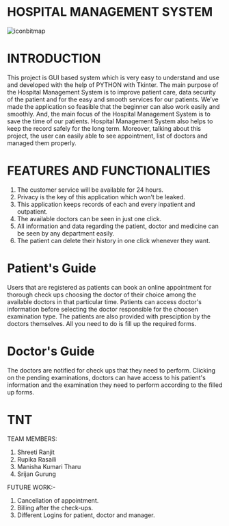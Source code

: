 # HOSPITAL MANAGEMENT SYSTEM
![iconbitmap](https://user-images.githubusercontent.com/82575375/134807685-0721ffa4-4010-4dc5-8155-cc84e2c8e2b2.png)

# INTRODUCTION
This project is GUI based system which is very easy to understand and use and developed with the help of PYTHON with Tkinter. The main purpose of the Hospital 
Management System is to improve patient care, data security of the patient and for the easy and smooth services for our patients. We’ve made the application 
so feasible that the beginner can also work easily and smoothly. And, the main focus of the Hospital Management System is to save the time of our patients. 
Hospital Management System also helps to keep the record safely for the long term. Moreover, talking about this project, the user can easily able to see
appointment, list of doctors and managed them properly. 

# FEATURES AND FUNCTIONALITIES
1.	The customer service will be available for 24 hours.
2.	Privacy is the key of this application which won’t be leaked.
3.	This application keeps records of each and every inpatient and outpatient.
4.	The available doctors can be seen in just one click.
5.	All information and data regarding the patient, doctor and medicine can be seen by any department easily.
6.	The patient can delete their history in one click whenever they want.

# Patient's Guide
Users that are registered as patients can book an online appointment for thorough check ups choosing the doctor of their choice among the available doctors in that 
particular time. Patients can access doctor's information before selecting the doctor responsible for the choosen examination type. The patients are also provided with 
presciption by the doctors themselves. All you need to do is fill up the required forms.

# Doctor's Guide
The doctors are notified for check ups that they need to perform. Clicking on the pending examinations, doctors can have access to his patient's information 
and the examination they need to perform according to the filled up forms.

# TNT 
TEAM MEMBERS:
1. Shreeti Ranjit
2. Rupika Rasaili
3. Manisha Kumari Tharu
4. Srijan Gurung

FUTURE WORK:-
1. Cancellation of appointment.
2. Billing after the check-ups.
3. Different Logins for patient, doctor and manager.
